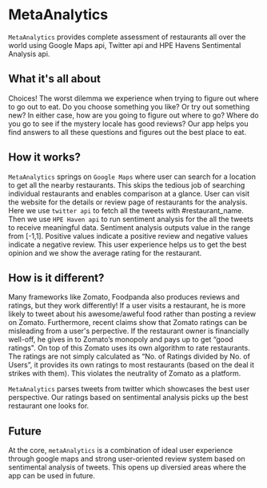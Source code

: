 # MetaAnalytics
`MetaAnalytics` provides complete assessment of restaurants all over the world using Google Maps api, Twitter api and HPE Havens Sentimental Analysis api.

## What it's all about

Choices! The worst dilemma we experience when trying to figure out where to go out to eat. Do you choose something you like? Or try out something new? In either case, how are you going to figure out where to go? Where do you go to see if the mystery locale has good reviews? Our app helps you find answers to all these questions and figures out the best place to eat.

## How it works?

`MetaAnalytics` springs on `Google Maps` where user can search for a location to get all the nearby restaurants. This skips the tedious job of searching individual restaurants and enables comparison at a glance. User can visit the website for the details or review page of restaurants for the analysis. Here we use `twitter api` to fetch all the tweets with #restaurant_name. Then we use `HPE Haven api` to run sentiment analysis for the all the tweets to receive meaningful data. Sentiment analysis outputs value in the range from [-1,1]. Positive values indicate a positive review and negative values indicate a negative review. This user experience helps us to get the best opinion and we show the average rating for the restaurant.

## How is it different?

Many frameworks like Zomato, Foodpanda also produces reviews and ratings, but they work differently! If a user visits a restaurant, he is more likely to tweet about his awesome/aweful food rather than posting a review on Zomato. Furthermore, recent claims show that Zomato ratings can be misleading from a user's perpective. If the restaurant owner is financially well-off, he gives in to Zomato’s monopoly and pays up to get “good ratings". On top of this Zomato uses its own algorithm to rate restaurants. The ratings are not simply calculated as “No. of Ratings divided by No. of Users”, it provides its own ratings to most restaurants (based on the deal it strikes with them). This violates the neutrality of Zomato as a platform.

`MetaAnalytics` parses tweets from twitter which showcases the best user perspective. Our ratings based on sentimental analysis picks up the best restaurant one looks for.

## Future

At the core, `metaAnalytics` is a combination of ideal user experience through google maps and strong user-oriented review system based on sentimental analysis of tweets. This opens up diversied areas where the app can be used in future.
